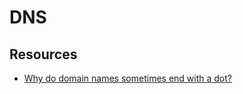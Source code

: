 # DNS

## Resources

- [Why do domain names sometimes end with a dot?](https://jvns.ca/blog/2022/09/12/why-do-domain-names-end-with-a-dot-/)

